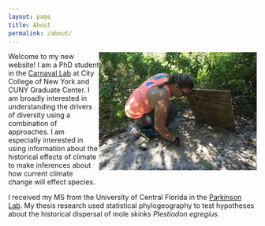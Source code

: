 ```yaml
---
layout: page
title: About
permalink: /about/
---
```


<img style="float: right;" src="/images/me_coverboard.png">

Welcome to my new website! I am a PhD student in the <a href="http://www.carnavallab.org/">Carnaval Lab</a> at City 
College of New York and CUNY Graduate Center. I am broadly interested in understanding 
the drivers of diversity using a combination of approaches. I am especially interested 
in using information about the historical effects of climate to make inferences about 
how current climate change will effect species.

I received my MS from the University of Central Florida in the 
<a href="parkinsonlab.com">Parkinson Lab</a>.  My thesis research used statistical 
phylogeography to test hypotheses about the historical dispersal of mole skinks 
<i>Plestiodon egregius</i>. 
